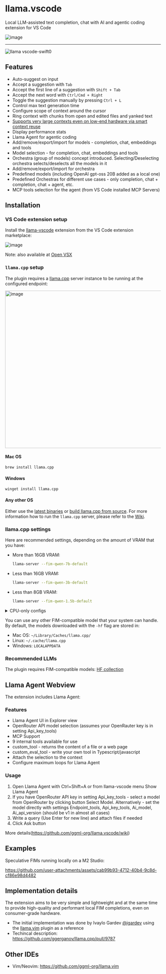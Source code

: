 # llama.vscode

Local LLM-assisted text completion, chat with AI and agentic coding extension for VS Code

![image](https://github.com/user-attachments/assets/857acc41-0b6c-4899-8f92-3020208a21eb)

---

![llama vscode-swift0](https://github.com/user-attachments/assets/b19499d9-f50d-49d4-9dff-ff3e8ba23757)

## Features

- Auto-suggest on input
- Accept a suggestion with `Tab`
- Accept the first line of a suggestion with `Shift + Tab`
- Accept the next word with `Ctrl/Cmd + Right`
- Toggle the suggestion manually by pressing `Ctrl + L`
- Control max text generation time
- Configure scope of context around the cursor
- Ring context with chunks from open and edited files and yanked text
- [Supports very large contexts even on low-end hardware via smart context reuse](https://github.com/ggerganov/llama.cpp/pull/9787)
- Display performance stats
- Llama Agent for agentic coding
- Add/remove/export/import for models - completion, chat, embeddings and tools
- Model selection - for completion, chat, embeddings and tools
- Orchestra (group of models) concept introduced. Selecting/Deselecting orchestra selects/deselects all the models in it
- Add/remove/export/import for orchestra
- Predefined models (including OpenAI gpt-oss 20B added as a local one) 
- Predefined Orchestras for different use cases - only completion, chat + completion, chat + agent, etc.
- MCP tools selection for the agent (from VS Code installed MCP Servers)

## Installation

### VS Code extension setup

Install the [llama-vscode](https://marketplace.visualstudio.com/items?itemName=ggml-org.llama-vscode) extension from the VS Code extension marketplace:

![image](https://github.com/user-attachments/assets/a5998b49-49c5-4623-b3a8-7100b72af27e)

Note: also available at [Open VSX](https://open-vsx.org/extension/ggml-org/llama-vscode)

### `llama.cpp` setup

The plugin requires a [llama.cpp](https://github.com/ggerganov/llama.cpp) server instance to be running at the configured endpoint:

<img width="508" alt="image" src="https://github.com/user-attachments/assets/1cc40392-a92c-46df-8a4d-aa762c692ad7" />

#### Mac OS

```bash
brew install llama.cpp
```

#### Windows

```bash
winget install llama.cpp
```

#### Any other OS

Either use the [latest binaries](https://github.com/ggerganov/llama.cpp/releases) or [build llama.cpp from source](https://github.com/ggerganov/llama.cpp/blob/master/docs/build.md). For more information how to run the `llama.cpp` server, please refer to the [Wiki](https://github.com/ggml-org/llama.vscode/wiki).

### llama.cpp settings

Here are recommended settings, depending on the amount of VRAM that you have:

- More than 16GB VRAM:

  ```bash
  llama-server --fim-qwen-7b-default
  ```

- Less than 16GB VRAM:

  ```bash
  llama-server --fim-qwen-3b-default
  ```

- Less than 8GB VRAM:

  ```bash
  llama-server --fim-qwen-1.5b-default
  ```

<details>
  <summary>CPU-only configs</summary>

These are `llama-server` settings for CPU-only hardware. Note that the quality will be significantly lower:

```bash
llama-server \
    -hf ggml-org/Qwen2.5-Coder-1.5B-Q8_0-GGUF \
    --port 8012 -ub 512 -b 512 --ctx-size 0 --cache-reuse 256
```

```bash
llama-server \
    -hf ggml-org/Qwen2.5-Coder-0.5B-Q8_0-GGUF \
    --port 8012 -ub 1024 -b 1024 --ctx-size 0 --cache-reuse 256
```
</details>

You can use any other FIM-compatible model that your system can handle. By default, the models downloaded with the `-hf` flag are stored in:

- Mac OS: `~/Library/Caches/llama.cpp/`
- Linux: `~/.cache/llama.cpp`
- Windows: `LOCALAPPDATA`

### Recommended LLMs

The plugin requires FIM-compatible models: [HF collection](https://huggingface.co/collections/ggml-org/llamavim-6720fece33898ac10544ecf9)

## Llama Agent Webview

The extension includes Llama Agent:

### Features
- Llama Agent UI in Explorer view
- OpenRouter API model selection (assumes your OpenRauter key is in setting Api_key_tools)
- MCP Support
- 9 internal tools available for use
- custom_tool - returns the content of a file or a web page
- custom_eval_tool - write your own tool in Typescript/javascript
- Attach the selection to the context
- Configure maximum loops for Llama Agent

### Usage
1. Open Llama Agent with Ctrl+Shift+A or from llama-vscode menu Show Llama Agent
2. If you have OpenRouter API key in setting Api_key_tools - select a model from OpenRouter by clicking button Select Model. Alternatively - set the model directly with settings Endpoint_tools, Api_key_tools, Ai_model, Ai_api_version (should be v1 in almost all cases)
3. Write a query (Use Enter for new line) and attach files if needed
4. Click Ask button

More details(https://github.com/ggml-org/llama.vscode/wiki) 

## Examples

Speculative FIMs running locally on a M2 Studio:

https://github.com/user-attachments/assets/cab99b93-4712-40b4-9c8d-cf86e98d4482

## Implementation details

The extension aims to be very simple and lightweight and at the same time to provide high-quality and performant local FIM completions, even on consumer-grade hardware.

- The initial implementation was done by Ivaylo Gardev [@igardev](https://github.com/igardev) using the [llama.vim](https://github.com/ggml-org/llama.vim) plugin as a reference
- Techincal description: https://github.com/ggerganov/llama.cpp/pull/9787

## Other IDEs

- Vim/Neovim: https://github.com/ggml-org/llama.vim
